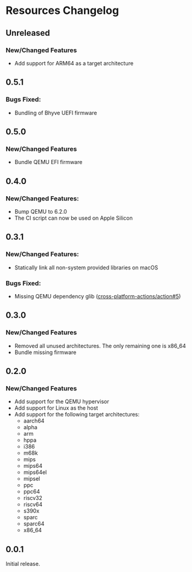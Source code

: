 # Resources Changelog

## Unreleased

### New/Changed Features

* Add support for ARM64 as a target architecture

## 0.5.1

### Bugs Fixed:

* Bundling of Bhyve UEFI firmware

## 0.5.0

### New/Changed Features

* Bundle QEMU EFI firmware

## 0.4.0

### New/Changed Features:

* Bump QEMU to 6.2.0
* The CI script can now be used on Apple Silicon

## 0.3.1

### New/Changed Features:

* Statically link all non-system provided libraries on macOS

### Bugs Fixed:

* Missing QEMU dependency glib ([cross-platform-actions/action#5](https://github.com/cross-platform-actions/action/issues/5))

## 0.3.0

### New/Changed Features

* Removed all unused architectures. The only remaining one is x86_64
* Bundle missing firmware

## 0.2.0

### New/Changed Features

* Add support for the QEMU hypervisor
* Add support for Linux as the host
* Add support for the following target architectures:
    * aarch64
    * alpha
    * arm
    * hppa
    * i386
    * m68k
    * mips
    * mips64
    * mips64el
    * mipsel
    * ppc
    * ppc64
    * riscv32
    * riscv64
    * s390x
    * sparc
    * sparc64
    * x86_64

## 0.0.1

Initial release.
